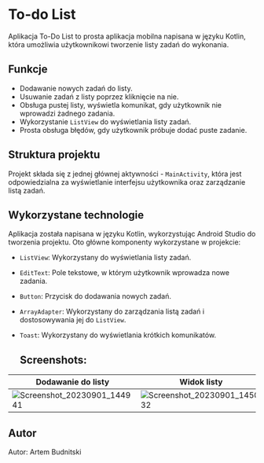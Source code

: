 # To-do List 

Aplikacja To-Do List to prosta aplikacja mobilna napisana w języku Kotlin, która umożliwia użytkownikowi tworzenie listy zadań do wykonania.

## Funkcje

- Dodawanie nowych zadań do listy.
- Usuwanie zadań z listy poprzez kliknięcie na nie.
- Obsługa pustej listy, wyświetla komunikat, gdy użytkownik nie wprowadzi żadnego zadania.
- Wykorzystanie `ListView` do wyświetlania listy zadań.
- Prosta obsługa błędów, gdy użytkownik próbuje dodać puste zadanie.

## Struktura projektu

Projekt składa się z jednej głównej aktywności - `MainActivity`, która jest odpowiedzialna za wyświetlanie interfejsu użytkownika oraz zarządzanie listą zadań.

## Wykorzystane technologie

Aplikacja została napisana w języku Kotlin, wykorzystując Android Studio do tworzenia projektu. Oto główne komponenty wykorzystane w projekcie:

- `ListView`: Wykorzystany do wyświetlania listy zadań.
- `EditText`: Pole tekstowe, w którym użytkownik wprowadza nowe zadania.
- `Button`: Przycisk do dodawania nowych zadań.
- `ArrayAdapter`: Wykorzystany do zarządzania listą zadań i dostosowywania jej do `ListView`.
- `Toast`: Wykorzystany do wyświetlania krótkich komunikatów.

  ## Screenshots:
| Dodawanie do listy | Widok listy | Usuniecie z listy |
|---|---|---|
|![Screenshot_20230901_144941](https://github.com/ArtemBudnitski/To-do_List_Kotlin/assets/126951785/cc08ba5f-031e-4ef2-bb07-8577687aa245)|![Screenshot_20230901_145032](https://github.com/ArtemBudnitski/To-do_List_Kotlin/assets/126951785/19eb7216-93d7-44fb-9170-94ee79215191)|![Screenshot_20230901_145103](https://github.com/ArtemBudnitski/To-do_List_Kotlin/assets/126951785/c8c9f9c1-8073-489d-8e53-cd2517a94620)|



## Autor

Autor: Artem Budnitski




